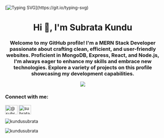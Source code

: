 [![Typing SVG](https://readme-typing-svg.demolab.com?font=Fira+Code&pause=1000&color=00F7AA&background=32FF2900&center=true&vCenter=true&random=false&width=550&lines=Hi+!+Wellcome+to+my+repo...)](https://git.io/typing-svg)

<h1 align="center">Hi 👋, I'm Subrata Kundu</h1>
<h3 align="center">Welcome to my GitHub profile! I'm a MERN Stack Developer passionate about crafting clean, efficient, and user-friendly websites. Proficient in MongoDB, Express, React, and Node.js, I'm always eager to enhance my skills and embrace new technologies. Explore a variety of projects on this profile showcasing my development capabilities.</h3>
<p align="center">
  <a href="https://skillicons.dev">
    <img src="https://skillicons.dev/icons?i=mongodb,express,react,nodejs,redux,html,css,git,github," />
  </a>
</p>



<h3 align="left">Connect with me:</h3>
<p align="left">
<a href="https://twitter.com/@subrata01366829" target="blank"><img align="center" src="https://raw.githubusercontent.com/rahuldkjain/github-profile-readme-generator/master/src/images/icons/Social/twitter.svg" alt="@subrata01366829" height="30" width="40" /></a>
<a href="https://linkedin.com/in/subrata-kundu-084424211" target="blank"><img align="center" src="https://raw.githubusercontent.com/rahuldkjain/github-profile-readme-generator/master/src/images/icons/Social/linked-in-alt.svg" alt="subrata-kundu-084424211" height="30" width="40" /></a>
</p>

<!--
<h3 align="left">Languages and Tools:</h3>
<p align="left"> <a href="https://www.w3schools.com/css/" target="_blank" rel="noreferrer"> <img src="https://raw.githubusercontent.com/devicons/devicon/master/icons/css3/css3-original-wordmark.svg" alt="css3" width="40" height="40"/> </a> <a href="https://expressjs.com" target="_blank" rel="noreferrer"> <img src="https://raw.githubusercontent.com/devicons/devicon/master/icons/express/express-original-wordmark.svg" alt="express" width="40" height="40"/> </a> <a href="https://git-scm.com/" target="_blank" rel="noreferrer"> <img src="https://www.vectorlogo.zone/logos/git-scm/git-scm-icon.svg" alt="git" width="40" height="40"/> </a> <a href="https://www.w3.org/html/" target="_blank" rel="noreferrer"> <img src="https://raw.githubusercontent.com/devicons/devicon/master/icons/html5/html5-original-wordmark.svg" alt="html5" width="40" height="40"/> </a> <a href="https://developer.mozilla.org/en-US/docs/Web/JavaScript" target="_blank" rel="noreferrer"> <img src="https://raw.githubusercontent.com/devicons/devicon/master/icons/javascript/javascript-original.svg" alt="javascript" width="40" height="40"/> </a> <a href="https://www.mongodb.com/" target="_blank" rel="noreferrer"> <img src="https://raw.githubusercontent.com/devicons/devicon/master/icons/mongodb/mongodb-original-wordmark.svg" alt="mongodb" width="40" height="40"/> </a> <a href="https://nodejs.org" target="_blank" rel="noreferrer"> <img src="https://raw.githubusercontent.com/devicons/devicon/master/icons/nodejs/nodejs-original-wordmark.svg" alt="nodejs" width="40" height="40"/> </a> <a href="https://reactjs.org/" target="_blank" rel="noreferrer"> <img src="https://raw.githubusercontent.com/devicons/devicon/master/icons/react/react-original-wordmark.svg" alt="react" width="40" height="40"/> </a> </p>
-->


<p> <img src="https://github-readme-stats.vercel.app/api?username=kundusubrata&show_icons=true&locale=en" alt="kundusubrata" /> </p>
<p> <img src="https://github-readme-streak-stats.herokuapp.com/?user=kundusubrata&" alt="kundusubrata" /></p>
 


<!--
**kundusubrata/kundusubrata** is a ✨ _special_ ✨ repository because its `README.md` (this file) appears on your GitHub profile.

Here are some ideas to get you started:

- 🔭 I’m currently working on ...
- 🌱 I’m currently learning ...
- 👯 I’m looking to collaborate on ...
- 🤔 I’m looking for help with ...
- 💬 Ask me about ...
- 📫 How to reach me: ...
- 😄 Pronouns: ...
- ⚡ Fun fact: ...
-->
